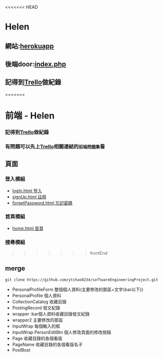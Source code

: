 <<<<<<< HEAD
# Helen

## 網站:[herokuapp](https://helen-ntou.herokuapp.com/)
## 後端door:[index.php](https://github.com/ytchao0234/softwareEngineeringProject/blob/backEnd/index.php)
## 記得到[Trello](https://trello.com/b/2amh64r0/helen)做紀錄
=======
# 前端 - Helen
### 記得到[Trello](https://trello.com/b/2amh64r0/helen)做紀錄
### 有問題可以先上[Trello](https://trello.com/b/2amh64r0/helen)相關連結的`前端問題集`看
## 頁面
### 登入模組
+ [logIn.html  登入](https://github.com/ytchao0234/softwareEngineeringProject/blob/frontEnd/html/logIn.html)
+ [signUp.html  註冊](https://github.com/ytchao0234/softwareEngineeringProject/blob/frontEnd/html/signUp.html)
+ [forgetPassword.html  忘記密碼](https://github.com/ytchao0234/softwareEngineeringProject/blob/frontEnd/html/forgetPassword.html)
### 首頁模組
+ [home.html  首頁](https://github.com/ytchao0234/softwareEngineeringProject/blob/frontEnd/html/home.html)
### 搜尋模組
>>>>>>> frontEnd

## merge
```
git clone https://github.com/ytchao0234/softwareEngineeringProject.git
```
+ PersonalProfileForm 整個個人資料(主要修改的那區+文字{bar以下})
+ PersonalProfile 個人資料
+ CollectionCatalog 收藏目錄
+ PostingRecord 發文紀錄
+ wrapper :bar個人資料收藏目錄發文紀錄
+ wrapper2  主要修改的那區
+ InputWrap 每個輸入的框
+ InputWrap PersonEditBtn 個人修改頁面的修改按鈕
+ Page 收藏目錄的各個看版
+ PageName 收藏目錄的各個看版名子
+ PostBost 
